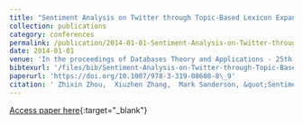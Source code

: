 ```yaml
---
title: "Sentiment Analysis on Twitter through Topic-Based Lexicon Expansion"
collection: publications
category: conferences
permalink: /publication/2014-01-01-Sentiment-Analysis-on-Twitter-through-Topic-Based-Lexicon-Expansion
date: 2014-01-01
venue: 'In the proceedings of Databases Theory and Applications - 25th Australasian Database Conference, ADC 2014, Brisbane, QLD, Australia, July 14-16, 2014. Proceedings'
bibtexurl: '/files/bib/Sentiment-Analysis-on-Twitter-through-Topic-Based-Lexicon-Expansion.bib'
paperurl: 'https://doi.org/10.1007/978-3-319-08608-8\_9'
citation: ' Zhixin Zhou,  Xiuzhen Zhang,  Mark Sanderson, &quot;Sentiment Analysis on Twitter through Topic-Based Lexicon Expansion.&quot; In the proceedings of Databases Theory and Applications - 25th Australasian Database Conference, ADC 2014, Brisbane, QLD, Australia, July 14-16, 2014. Proceedings, 2014.'
---
```

[Access paper here](https://doi.org/10.1007/978-3-319-08608-8\_9){:target="_blank"}
